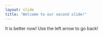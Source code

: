 ```yaml
---
layout: slide
title: "Welcome to our second slide!"
---
```

It is better now!
Use the left arrow to go back!

